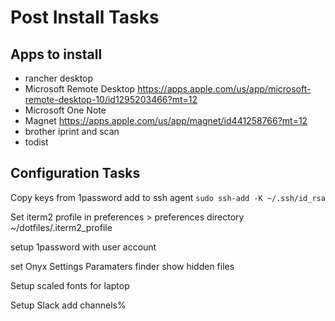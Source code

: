 # Post Install Tasks

## Apps to install

- rancher desktop 
- Microsoft Remote Desktop <https://apps.apple.com/us/app/microsoft-remote-desktop-10/id1295203466?mt=12>
- Microsoft One Note
- Magnet  <https://apps.apple.com/us/app/magnet/id441258766?mt=12>
- brother iprint and scan
- todist

## Configuration Tasks

Copy keys from 1password
add to ssh agent
```sudo ssh-add -K ~/.ssh/id_rsa```

Set iterm2 profile in preferences > preferences directory ~/dotfiles/.iterm2_profile

setup 1password with user account

set Onyx Settings
    Paramaters
    finder
        show hidden files

Setup scaled fonts for laptop

Setup Slack
add channels%